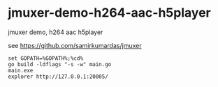 # jmuxer-demo-h264-aac-h5player
jmuxer demo, h264 aac h5player

see https://github.com/samirkumardas/jmuxer

```
set GOPATH=%GOPATH%;%cd%
go build -ldflags "-s -w" main.go
main.exe
explorer http://127.0.0.1:20005/
```
